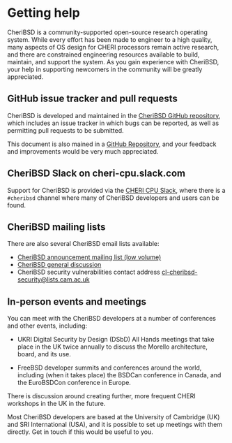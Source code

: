 # Getting help

CheriBSD is a community-supported open-source research operating system.
While every effort has been made to engineer to a high quality, many aspects
of OS design for CHERI processors remain active research, and there are
constrained engineering resources available to build, maintain, and support
the system.
As you gain experience with CheriBSD, your help in supporting newcomers in the
community will be greatly appreciated.

## GitHub issue tracker and pull requests

CheriBSD is developed and maintained in the [CheriBSD GitHub
repository](https://github.com/CTSRD-CHERI/cheribsd), which includes an issue
tracker in which bugs can be reported, as well as permitting pull requests to
be submitted.

This document is also mained in a [GitHub
Repository](https://github.com/CTSRD-CHERI/cheribsd-getting-started), and your
feedback and improvements would be very much appreciated.

## CheriBSD Slack on cheri-cpu.slack.com

Support for CheriBSD is provided via the [CHERI CPU
Slack](https://www.cl.cam.ac.uk/research/security/ctsrd/cheri/cheri-slack.html),
where there is a `#cheribsd` channel where many of CheriBSD developers and
users can be found.

## CheriBSD mailing lists

There are also several CheriBSD email lists available:

- [CheriBSD announcement mailing list (low volume)](https://lists.cam.ac.uk/sympa/info/cl-cheribsd-announce)
- [CheriBSD general discussion](https://lists.cam.ac.uk/sympa/info/cl-cheribsd-discuss)
- CheriBSD security vulnerabilities contact address [cl-cheribsd-security@lists.cam.ac.uk](mailto:cl-cheribsd-security@lists.cam.ac.uk) 

## In-person events and meetings

You can meet with the CheriBSD developers at a number of conferences and other
events, including:

- UKRI Digital Security by Design (DSbD) All Hands meetings that take place in
  the UK twice annually to discuss the Morello architecture, board, and its
  use.

- FreeBSD developer summits and conferences around the world, including (when
  it takes place) the BSDCan conference in Canada, and the EuroBSDCon
  conference in Europe.

There is discussion around creating further, more frequent CHERI workshops in
the UK in the future.

Most CheriBSD developers are based at the University of Cambridge (UK) and SRI
International (USA), and it is possible to set up meetings with them directly.
Get in touch if this would be useful to you.
